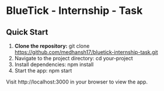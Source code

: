 # BlueTick - Internship - Task

## Quick Start

1. **Clone the repository:**
    git clone https://github.com/medhansh17/bluetick-internship-task.git
2. Navigate to the project directory:
    cd your-project
3. Install dependencies:
    npm install
4. Start the app:
    npm start

Visit http://localhost:3000 in your browser to view the app.
